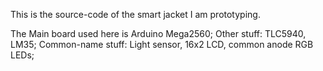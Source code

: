 This is the source-code of the smart jacket I am prototyping.

The Main board used here is Arduino Mega2560;
Other stuff: TLC5940, LM35;
Common-name stuff: Light sensor, 16x2 LCD, common anode RGB LEDs;